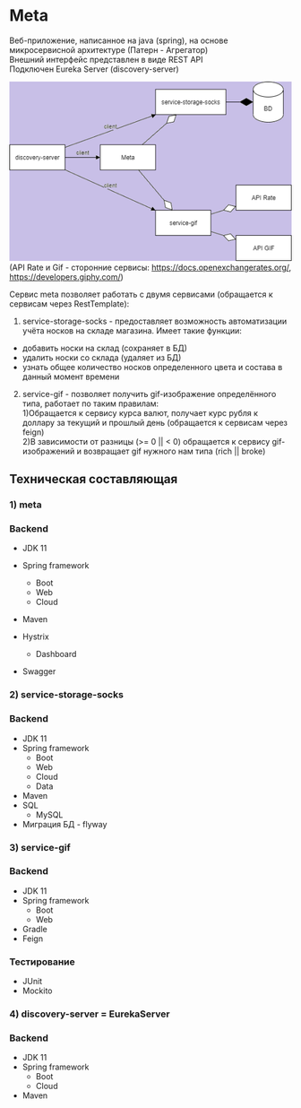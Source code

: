 # Meta
Веб-приложение, написанное на java (spring), на основе микросервисной архитектуре (Патерн - Агрегатор)  
Внешний интерфейс представлен в виде REST API  
Подключен Eureka Server (discovery-server)

![Image alt](UML.png)  
(API Rate и Gif - сторонние сервисы: https://docs.openexchangerates.org/, https://developers.giphy.com/)  

Сервис meta позволяет работать с двумя сервисами (обращается к сервисам через RestTemplate):  
1) service-storage-socks - предоставляет возможность автоматизации учёта носков на складе магазина. Имеет такие функции:  
* добавить носки на склад (сохраняет в БД)
* удалить носки со склада (удаляет из БД) 
* узнать общее количество носков определенного цвета и состава в данный момент времени  

2) service-gif - позволяет получить gif-изображение определённого типа, работает по таким правилам:  
   1)Обращается к сервису курса валют, получает курс рубля к доллару за текущий и прошлый день (обращается к сервисам через feign)   
   2)В зависимости от разницы (>= 0 || < 0) обращается к сервису gif-изображений и возвращает gif нужного нам типа (rich || broke)  

## Техническая составляющая
### 1) meta  
### Backend  

* JDK 11

* Spring framework
  * Boot
  * Web
  * Cloud
* Maven
* Hystrix
   * Dashboard 
* Swagger  
 

### 2) service-storage-socks
### Backend

* JDK 11
* Spring framework
  * Boot
  * Web
  * Cloud
  * Data
* Maven
* SQL
  * MySQL
* Миграция БД - flyway  


### 3) service-gif
### Backend

* JDK 11
* Spring framework
  * Boot
  * Web
* Gradle
* Feign

### Тестирование
* JUnit
* Mockito

### 4) discovery-server = EurekaServer
### Backend
* JDK 11
* Spring framework
  * Boot
  * Cloud
* Maven
